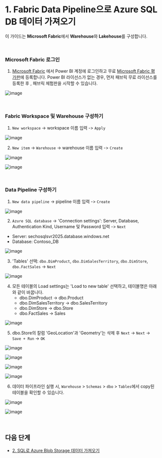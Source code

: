 # 1. Fabric Data Pipeline으로 Azure SQL DB 데이터 가져오기

이 가이드는 **Microsoft Fabric**에서 **Warehouse**와 **Lakehouse**를 구성합니다. 


<br/> 

### Microsoft Fabric 로그인 

1. [Microsoft Fabric](https://fabric.microsoft.com) 에서 Power BI 계정에 로그인하고 무료 [Microsoft Fabric 평가판](https://learn.microsoft.com/ko-kr/fabric/fundamentals/fabric-trial)에 등록합니다. Power BI 라이선스가 없는 경우, 먼저 패브릭 무료 라이선스를 등록한 후 , 패브릭 체험판을 시작할 수 있습니다.

![image](https://github.com/user-attachments/assets/759b8c2d-3b7d-4175-a890-147224fe884f)



<br/> 

### Fabric Workspace 및 Warehouse 구성하기 

1. `New workspace` -> workspace 이름 입력 -> `Apply` 

![image](https://github.com/user-attachments/assets/5553cc13-34df-4942-b374-b382b52a487d)


2.  `New item` -> `Warehouse` -> warehouse 이름 입력 -> `Create` 

![image](https://github.com/user-attachments/assets/94d04ed7-19b9-47a0-9202-60cc2b77f3dd)


![image](https://github.com/user-attachments/assets/c0f5fe9a-56a4-49e2-9c0e-3c2e4813baf6)



<br/> 

### Data Pipeline 구성하기

1. `New data pipeline` -> pipeline 이름 입력 -> `Create` 

![image](https://github.com/user-attachments/assets/90330872-ad2d-4e25-b4cb-de55909e78ba)


2. `Azure SQL database` -> 'Connection settings': Server, Database, Authentication Kind, Username 및 Password 입력 -> `Next`
  * Server: sechosqlsvr2025.database.windows.net
  * Database: Contoso_DB  

![image](https://github.com/user-attachments/assets/296c4bec-e747-4930-a2ca-09b3e0ed1fd8)


3. 'Tables' 선택: `dbo.DimProduct`, `dbo.DimSalesTerritory`, `dbo.DimStore`, `dbo.FactSales` -> `Next` 

![image](https://github.com/user-attachments/assets/bc87db9c-a319-4c1a-bf16-4f6be4fed01f)


4. 모든 테이블의 Load settings는 'Load to new table' 선택하고, 테이블명은 아래와 같이 바꿉니다. 
   * dbo.DimProduct -> dbo.Product
   * dbo.DimSalesTerritory -> dbo.SalesTerritory
   * dbo.DimStore -> dbo.Store
   * dbo.FactSales -> Sales 

![image](https://github.com/user-attachments/assets/e9e66eeb-1b24-446b-8ae7-69750a31ebc2)

5. dbo.Store의 칼럼 'GeoLocation'과 'Geometry'는 삭제 후 `Next` -> `Next` -> `Save + Run` -> `OK`

![image](https://github.com/user-attachments/assets/9655be7e-1c0d-4105-8e90-eabac77bc58d)


![image](https://github.com/user-attachments/assets/0881339c-703f-4656-aaee-cfa8abee81bd)


![image](https://github.com/user-attachments/assets/efbf9a78-46de-485a-a9fa-0d3590dfe5e4)


![image](https://github.com/user-attachments/assets/883be407-83da-4e6c-a36a-e3e484c5902e)


6. 데이터 파이프라인 실행 시, `Warehouse` > `Schemas` > `dbo` > `Tables`에서 copy된 테이블을 확인할 수 있습니다. 

![image](https://github.com/user-attachments/assets/3d52c484-b0d0-4ffb-b39a-22574e3ef36c)


![image](https://github.com/user-attachments/assets/14639222-b0ca-4615-b6a1-f18eba9f761b)


<br/> 

## 다음 단계 

* [2.	SQL로 Azure Blob Storage 데이터 가져오기]()
 
<br/> 
